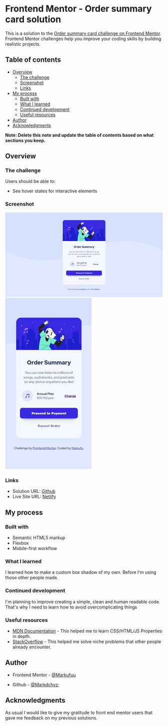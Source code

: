 # Frontend Mentor - Order summary card solution

This is a solution to the [Order summary card challenge on Frontend Mentor](https://www.frontendmentor.io/challenges/order-summary-component-QlPmajDUj). Frontend Mentor challenges help you improve your coding skills by building realistic projects. 

## Table of contents

- [Overview](#overview)
  - [The challenge](#the-challenge)
  - [Screenshot](#screenshot)
  - [Links](#links)
- [My process](#my-process)
  - [Built with](#built-with)
  - [What I learned](#what-i-learned)
  - [Continued development](#continued-development)
  - [Useful resources](#useful-resources)
- [Author](#author)
- [Acknowledgments](#acknowledgments)

**Note: Delete this note and update the table of contents based on what sections you keep.**

## Overview

### The challenge

Users should be able to:

- See hover states for interactive elements

### Screenshot

![](./screenshot/Desktop.PNG)
![](./screenshot/Mobile.PNG)



### Links

- Solution URL: [Github](https://github.com/MrkDchvz/Front-end-mentor-solutions/tree/master/order-summary-component-main)
- Live Site URL: [Netlify](https://celebrated-madeleine-8e924b.netlify.app/)

## My process

### Built with

- Semantic HTML5 markup
- Flexbox
- Mobile-first workflow


### What I learned
I learned how to make a custom box shadow of my own. Before I'm using those other people made. 
### Continued development
I'm planning to improve creating a simple, clean and human readable code. That's why I need to learn how to avoid overcomplicating things
### Useful resources

- [MDN Documentation](https://developer.mozilla.org/) - This helped me to learn CSS/HTML/JS Properties in depth. 
- [StackOverflow](https://stackoverflow.com/) - This helped me solve niche problems that other people already encounter. 



## Author


- Frontend Mentor - [@Markufuu](https://www.frontendmentor.io/profile/Markufuu)

- Github - [@Markdchvz](https://github.com/MrkDchvz);
## Acknowledgments

As usual I would like to give my gratitude to front end mentor users that gave me feedback on my previous solutions. 
